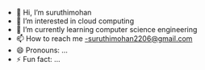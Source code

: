 - 👋 Hi, I’m suruthimohan
- 👀 I’m interested in cloud computing
- 🌱 I’m currently learning computer science engineering
- 📫 How to reach me -suruthimohan2206@gmail.com
- 😄 Pronouns: ...
- ⚡ Fun fact: ...

<!---
suruthimohan22/suruthimohan22 is a ✨ special ✨ repository because its `README.md` (this file) appears on your GitHub profile.
You can click the Preview link to take a look at your changes.
--->
